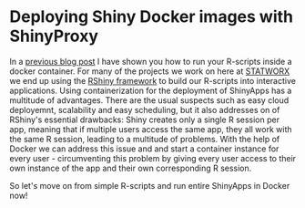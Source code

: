 # Deploying Shiny Docker images with ShinyProxy

In a [previous blog post](https://www.statworx.com/at/blog/running-your-r-script-in-docker/) I have shown you how to run your R-scripts inside a docker container. For many of the projects we work on here at [STATWORX](https://www.statworx.com/de/data-science/) we end up using the [RShiny framework](https://shiny.rstudio.com/) to build our R-scripts into interactive applications. Using containerization for the deployment of ShinyApps has a multitude of advantages. There are the usual suspects such as easy cloud deployemnt, scalability and easy scheduling, but it also addresses on of RShiny's essential drawbacks: Shiny creates only a single R session per app, meaning that if multiple users access the same app, they all work with the same R session, leading to a multitude of problems. With the help of Docker we can address this issue and and start a container instance for every user - circumventing this problem by giving every user access to their own instance of the app and their own corresponding R session. 

So let's move on from simple R-scripts and run entire ShinyApps in Docker now!

